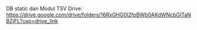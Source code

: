 DB static dan Modul TSV
Drive: https://drive.google.com/drive/folders/16RxGHG0l2fpBWb0AKdWNcbGITaNBZjFL?usp=drive_link
